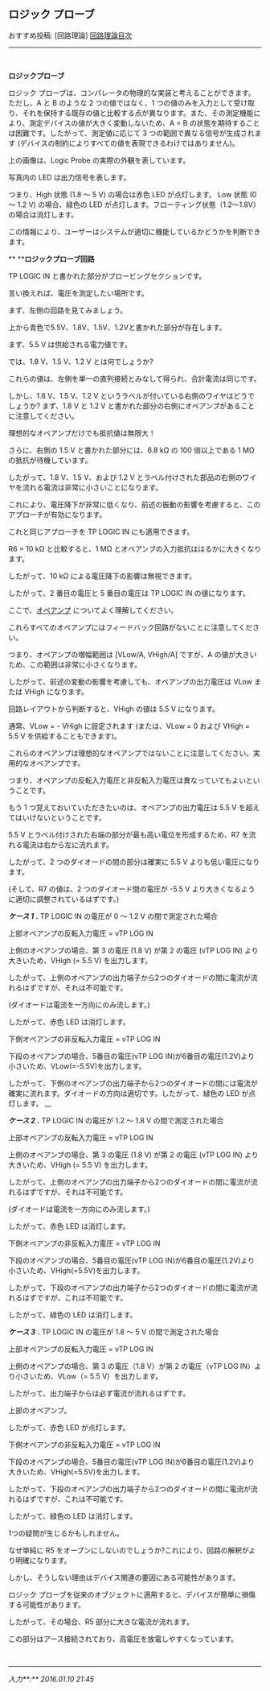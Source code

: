 ## **ロジック プローブ**

おすすめ投稿: [回路理論] [回路理論目次](https://jb243.github.io/pages/5852)

---

<br>

**ロジックプローブ**

ロジック プローブは、コンパレータの物理的な実装と考えることができます。ただし、A と B のような 2 つの値ではなく、1 つの値のみを入力として受け取り、それを保持する既存の値と比較する点が異なります。また、その測定機能により、測定デバイスの値が大きく変動しないため、A = B の状態を期待することは困難です。したがって、測定値に応じて 3 つの範囲で異なる信号が生成されます (デバイスの制約によりすべての値を表現できるわけではありません)。

上の画像は、Logic Probe の実際の外観を表しています。

写真内の LED は出力信号を表します。

つまり、High 状態 (1.8 ～ 5 V) の場合は赤色 LED が点灯します。 Low 状態 (0 ～ 1.2 V) の場合、緑色の LED が点灯します。フローティング状態（1.2～1.8V）の場合は消灯します。

この情報により、ユーザーはシステムが適切に機能しているかどうかを判断できます。

**
****ロジックプローブ回路**

TP LOGIC IN と書かれた部分がプロービングセクションです。

言い換えれば、電圧を測定したい場所です。

まず、左側の回路を見てみましょう。

上から青色で5.5V、1.8V、1.5V、1.2Vと書かれた部分が存在します。

まず、5.5 V は供給される電力値です。

では、1.8 V、1.5 V、1.2 V とは何でしょうか?

これらの値は、左側を単一の直列接続とみなして得られ、合計電流は同じです。

しかし、1.8 V、1.5 V、1.2 V というラベルが付いている右側のワイヤはどうでしょうか?
まず、1.8 V と 1.2 V と書かれた部分の右側にオペアンプがあることに注意してください。

理想的なオペアンプだけでも抵抗値は無限大！

さらに、右側の 1.5 V と書かれた部分には、6.8 kΩ の 100 倍以上である 1 MΩ の抵抗が待機しています。

したがって、1.8 V、1.5 V、および 1.2 V とラベル付けされた部品の右側のワイヤを流れる電流は非常に小さいことになります。

これにより、電圧降下が非常に低くなり、前述の振動の影響を考慮すると、このアプローチが有効になります。

これと同じアプローチを TP LOGIC IN にも適用できます。

R6 = 10 kΩ と比較すると、1 MΩ とオペアンプの入力抵抗ははるかに大きくなります。

したがって、10 kΩ による電圧降下の影響は無視できます。

したがって、2 番目の電圧と 5 番目の電圧は TP LOGIC IN の値になります。

ここで、[オペアンプ](https://jb243.github.io/pages/5005) についてよく理解してください。

これらすべてのオペアンプにはフィードバック回路がないことに注意してください。

つまり、オペアンプの増幅範囲は [VLow/A, VHigh/A] ですが、A の値が大きいため、この範囲は非常に小さくなります。

したがって、前述の変動の影響を考慮しても、オペアンプの出力電圧は VLow または VHigh になります。

回路レイアウトから判断すると、VHigh の値は 5.5 V になります。

通常、VLow = - VHigh に設定されます (または、VLow = 0 および VHigh = 5.5 V を供給することもできます)。

これらのオペアンプは理想的なオペアンプではないことに注意してください。実用的なオペアンプです。

つまり、オペアンプの反転入力電圧と非反転入力電圧は異なっていてもよいということです。

もう 1 つ覚えておいていただきたいのは、オペアンプの出力電圧は 5.5 V を超えてはいけないということです。

5.5 V とラベル付けされた右端の部分が最も高い電位を形成するため、R7 を流れる電流は右から左に流れます。

したがって、2 つのダイオードの間の部分は確実に 5.5 V よりも低い電圧になります。

(そして、R7 の値は、2 つのダイオード間の電圧が -5.5 V より大きくなるように適切に調整されているはずです。)

**_ケース 1_** **.** TP LOGIC IN の電圧が 0 ～ 1.2 V の間で測定された場合

上部オペアンプの反転入力電圧 = vTP LOG IN

上側のオペアンプの場合、第 3 の電圧 (1.8 V) が第 2 の電圧 (vTP LOG IN) より大きいため、VHigh (= 5.5 V) を出力します。

したがって、上側のオペアンプの出力端子から2つのダイオードの間に電流が流れるはずですが、それは不可能です。

(ダイオードは電流を一方向にのみ流します。)

したがって、赤色 LED は消灯します。

下側オペアンプの非反転入力電圧 = vTP LOG IN

下段のオペアンプの場合、5番目の電圧(vTP LOG IN)が6番目の電圧(1.2V)より小さいため、VLow(=-5.5V)を出力します。

したがって、下側のオペアンプの出力端子から2つのダイオードの間には電流が確実に流れます。ダイオードの方向は適切です。したがって、緑色の LED が点灯します。
__

**_ケース 2_** **.** TP LOGIC IN の電圧が 1.2 ～ 1.8 V の間で測定された場合

上部オペアンプの反転入力電圧 = vTP LOG IN

上側のオペアンプの場合、第 3 の電圧 (1.8 V) が第 2 の電圧 (vTP LOG IN) より大きいため、VHigh (= 5.5 V) を出力します。

したがって、上側のオペアンプの出力端子から2つのダイオードの間に電流が流れるはずですが、それは不可能です。

(ダイオードは電流を一方向にのみ流します。)

したがって、赤色 LED は消灯します。

下側オペアンプの非反転入力電圧 = vTP LOG IN

下段のオペアンプの場合、5番目の電圧(vTP LOG IN)が6番目の電圧(1.2V)より小さいため、VHigh(=5.5V)を出力します。

したがって、下段のオペアンプの出力端子から2つのダイオードの間に電流が流れるはずですが、これは不可能です。

したがって、緑色の LED は消灯します。

**_ケース 3_** **.** TP LOGIC IN の電圧が 1.8 ～ 5 V の間で測定された場合

上部オペアンプの反転入力電圧 = vTP LOG IN

上側のオペアンプの場合、第 3 の電圧（1.8 V）が第 2 の電圧（vTP LOG IN）より小さいため、VLow（= 5.5 V）を出力します。

したがって、出力端子からは必ず電流が流れるはずです。

上部のオペアンプ。

したがって、赤色 LED が点灯します。

下側オペアンプの非反転入力電圧 = vTP LOG IN

下段のオペアンプの場合、5番目の電圧(vTP LOG IN)が6番目の電圧(1.2V)より大きいため、VHigh(=5.5V)を出力します。

したがって、下段のオペアンプの出力端子から2つのダイオードの間に電流が流れるはずですが、これは不可能です。

したがって、緑色の LED は消灯します。

1つの疑問が生じるかもしれません。

なぜ単純に R5 をオープンにしないのでしょうか?これにより、回路の解釈がより明確になります。

しかし、そうしない理由はデバイス関連の要因にある可能性があります。

ロジック プローブを従来のオブジェクトに適用すると、デバイスが簡単に損傷する可能性があります。

したがって、その場合、R5 部分に大きな電流が流れます。

この部分はアース接続されており、高電圧を放電しやすくなっています。

<br>

---

_入力**:** 2016.01.10 21:45_
